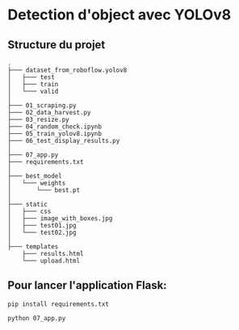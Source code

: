 # Detection d'object avec YOLOv8

## Structure du projet
```
.
├─── dataset_from_roboflow.yolov8
│   ├─── test
│   ├─── train
│   └─── valid
│
├─── 01_scraping.py
├─── 02_data_harvest.py
├─── 03_resize.py
├─── 04_random_check.ipynb
├─── 05_train_yolov8.ipynb
├─── 06_test_display_results.py
│
├─── 07_app.py
├─── requirements.txt
│
├─── best_model
│   └─── weights
│       └─── best.pt
│
├─── static
│   ├─── css
│   ├─── image_with_boxes.jpg
│   ├─── test01.jpg
│   └─── test02.jpg
│
├─── templates
    ├─── results.html
    └─── upload.html
```

## Pour lancer l'application Flask:
```
pip install requirements.txt
```

```
python 07_app.py
```